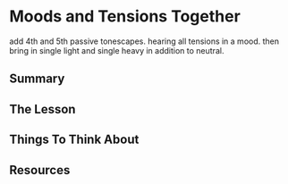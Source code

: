 # Moods and Tensions Together

add 4th and 5th passive tonescapes. hearing all tensions in a mood. then bring in single light and single heavy in addition to neutral.

## Summary



## The Lesson



## Things To Think About



## Resources
